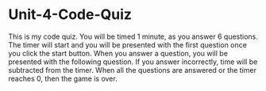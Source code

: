 # Unit-4-Code-Quiz



This is my code quiz. You will be timed 1 minute, as you answer 6 questions. The timer will start and you will be presented with the first question once you click the start button. When you answer a question, you will be presented with the following question. If you answer incorrectly, time will be subtracted from the timer. When all the questions are answered or the timer reaches 0, then the game is over.
